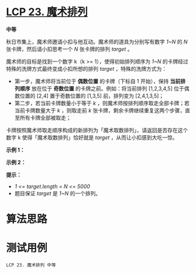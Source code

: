# [LCP 23. 魔术排列][cnTitle]

**中等**

秋日市集上，魔术师邀请小扣与他互动。魔术师的道具为分别写有数字  *1~N*  的  *N*  张卡牌，然后请小扣思考一个  *N*  张卡牌的排列  *target* 。


魔术师的目标是找到一个数字 k（k >= 1），使得初始排列顺序为  *1~N*  的卡牌经过特殊的洗牌方式最终变成小扣所想的排列  *target* ，特殊的洗牌方式为：


- 第一步，魔术师将当前位于 **偶数位置**  的卡牌（下标自 1 开始），保持 **当前排列顺序**  放在位于 **奇数位置**  的卡牌之前。例如：将当前排列 [1,2,3,4,5] 位于偶数位置的 [2,4] 置于奇数位置的 [1,3,5] 前，排列变为 [2,4,1,3,5]； 
- 第二步，若当前卡牌数量小于等于  *k* ，则魔术师按排列顺序取走全部卡牌；若当前卡牌数量大于  *k* ，则取走前  *k*  张卡牌，剩余卡牌继续重复这两个步骤，直至所有卡牌全部被取走；


卡牌按照魔术师取走顺序构成的新排列为「魔术取数排列」，请返回是否存在这个数字 k 使得「魔术取数排列」恰好就是  *target* ，从而让小扣感到大吃一惊。


**示例 1：** 




**示例 2：** 




**提示：** 


-  *1 <= target.length = N <= 5000*  
- 题目保证  *target*  是  *1~N*  的一个排列。




# 算法思路

# 测试用例
```
LCP 23. 魔术排列 中等
```

[cnTitle]: https://leetcode-cn.com/problems/er94lq/

